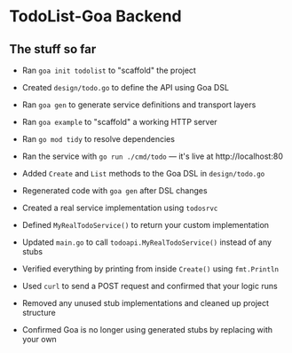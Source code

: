 # TodoList-Goa Backend

## The stuff so far

- Ran `goa init todolist` to "scaffold" the project
- Created `design/todo.go` to define the API using Goa DSL
- Ran `goa gen` to generate service definitions and transport layers
- Ran `goa example` to "scaffold" a working HTTP server
- Ran `go mod tidy` to resolve dependencies

- Ran the service with `go run ./cmd/todo` — it's live at http://localhost:80

- Added `Create` and `List` methods to the Goa DSL in `design/todo.go`
- Regenerated code with `goa gen` after DSL changes
- Created a real service implementation using `todosrvc`
- Defined `MyRealTodoService()` to return your custom implementation
- Updated `main.go` to call `todoapi.MyRealTodoService()` instead of any stubs
- Verified everything by printing from inside `Create()` using `fmt.Println`
- Used `curl` to send a POST request and confirmed that your logic runs
- Removed any unused stub implementations and cleaned up project structure
- Confirmed Goa is no longer using generated stubs by replacing with your own
